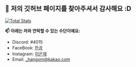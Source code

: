 ## 👐 저의 깃허브 페이지를 찾아주셔서 감사해요 :D

[![Total Stats](https://github-readme-stats.vercel.app/api?username=ejl-kr&show_icons=true&theme=dark)](https://github.com/hgl-215)

**📫 아래는 저와 연락할 수 있는 수단이예요:**

- Discord: #4015
- FaceBook: [한곰](https://www.facebook.com/ejlkr)
- Instagram: [이은재](https://www.instagram.com/ejlkr0215)
- Email: [_hangom@kakao.com](mailto:_hangom@kakao.com)
